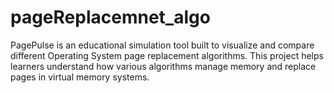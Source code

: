 # pageReplacemnet_algo
PagePulse is an educational simulation tool built to visualize and compare different Operating System page replacement algorithms. This project helps learners understand how various algorithms manage memory and replace pages in virtual memory systems.
